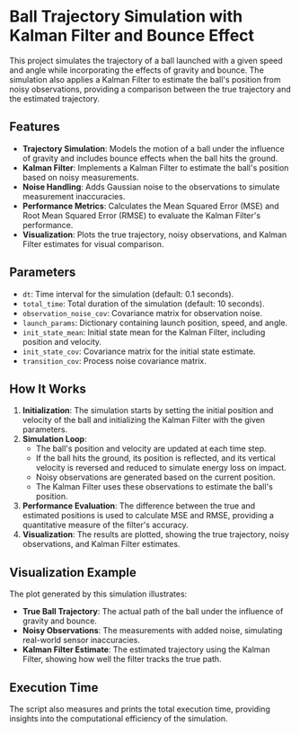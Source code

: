 # Ball Trajectory Simulation with Kalman Filter and Bounce Effect

This project simulates the trajectory of a ball launched with a given speed and angle while incorporating the effects of gravity and bounce. The simulation also applies a Kalman Filter to estimate the ball's position from noisy observations, providing a comparison between the true trajectory and the estimated trajectory.

## Features

- **Trajectory Simulation**: Models the motion of a ball under the influence of gravity and includes bounce effects when the ball hits the ground.
- **Kalman Filter**: Implements a Kalman Filter to estimate the ball's position based on noisy measurements.
- **Noise Handling**: Adds Gaussian noise to the observations to simulate measurement inaccuracies.
- **Performance Metrics**: Calculates the Mean Squared Error (MSE) and Root Mean Squared Error (RMSE) to evaluate the Kalman Filter's performance.
- **Visualization**: Plots the true trajectory, noisy observations, and Kalman Filter estimates for visual comparison.

## Parameters

- `dt`: Time interval for the simulation (default: 0.1 seconds).
- `total_time`: Total duration of the simulation (default: 10 seconds).
- `observation_noise_cov`: Covariance matrix for observation noise.
- `launch_params`: Dictionary containing launch position, speed, and angle.
- `init_state_mean`: Initial state mean for the Kalman Filter, including position and velocity.
- `init_state_cov`: Covariance matrix for the initial state estimate.
- `transition_cov`: Process noise covariance matrix.

## How It Works

1. **Initialization**: The simulation starts by setting the initial position and velocity of the ball and initializing the Kalman Filter with the given parameters.
2. **Simulation Loop**: 
    - The ball's position and velocity are updated at each time step.
    - If the ball hits the ground, its position is reflected, and its vertical velocity is reversed and reduced to simulate energy loss on impact.
    - Noisy observations are generated based on the current position.
    - The Kalman Filter uses these observations to estimate the ball's position.
3. **Performance Evaluation**: The difference between the true and estimated positions is used to calculate MSE and RMSE, providing a quantitative measure of the filter's accuracy.
4. **Visualization**: The results are plotted, showing the true trajectory, noisy observations, and Kalman Filter estimates.

## Visualization Example

The plot generated by this simulation illustrates:
- **True Ball Trajectory**: The actual path of the ball under the influence of gravity and bounce.
- **Noisy Observations**: The measurements with added noise, simulating real-world sensor inaccuracies.
- **Kalman Filter Estimate**: The estimated trajectory using the Kalman Filter, showing how well the filter tracks the true path.

## Execution Time

The script also measures and prints the total execution time, providing insights into the computational efficiency of the simulation.

